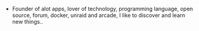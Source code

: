 - Founder of alot apps, lover of technology, programming language, open source, forum, docker, unraid and arcade, I like to discover and learn new things..
  <br>



























































































































































































































































































































































































































































































































































